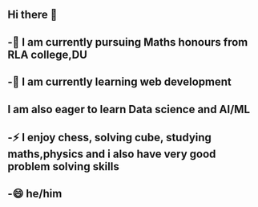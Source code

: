 ## Hi there 👋

<!--
**AdityaDubey422/AdityaDubey422** is a ✨ _special_ ✨ repository because its `README.md` (this file) appears on your GitHub profile.

Here are some ideas to get you started:

- 🔭 I’m currently working on ...
- 🌱 I’m currently learning ...
- 👯 I’m looking to collaborate on ...
- 🤔 I’m looking for help with ...
- 💬 Ask me about ...
- 📫 How to reach me: ...
- 😄 Pronouns: ...
- ⚡ Fun fact: ...
-->

## -🔭 I am currently pursuing Maths honours from RLA college,DU
## -🌱 I am currently learning web development
## I am also eager to learn Data science and AI/ML
## -⚡ I enjoy chess, solving cube, studying maths,physics and i also have very good problem solving skills
## -😄 he/him

